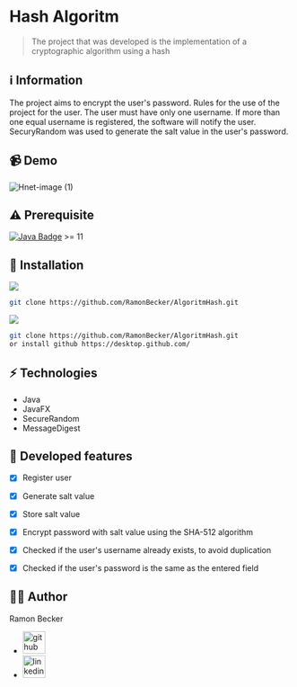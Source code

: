 # Hash Algoritm
> The project that was developed is the implementation of a cryptographic algorithm using a hash
> 
## :information_source: Information 
The project aims to encrypt the user's password. Rules for the use of the project for the user. The user must have only one username. If more than one equal username is registered, the software will notify the user. SecuryRandom was used to generate the salt value in the user's password.

## 📹 Demo

![Hnet-image (1)](https://user-images.githubusercontent.com/44611131/113917320-756fc280-97b7-11eb-8af6-ccdab373066d.gif)

## ⚠️ Prerequisite
[![Java Badge](https://img.shields.io/badge/Java-ED8B00?style=for-the-badge&logo=java&logoColor=white)](https://www.oracle.com/br/java/technologies/javase-downloads.html) >= 11 


## :rocket: Installation

![](https://img.shields.io/badge/Linux-FCC624?style=for-the-badge&logo=linux&logoColor=black)

```sh
git clone https://github.com/RamonBecker/AlgoritmHash.git
```

![](https://img.shields.io/badge/Windows-0078D6?style=for-the-badge&logo=windows&logoColor=white)


```sh
git clone https://github.com/RamonBecker/AlgoritmHash.git
or install github https://desktop.github.com/ 

```

## :zap: Technologies	

- Java
- JavaFX
- SecureRandom
- MessageDigest

## :memo: Developed features

- [x] Register user
- [x] Generate salt value
- [x] Store salt value
- [x] Encrypt password with salt value using the SHA-512 algorithm
- [x] Checked if the user's username already exists, to avoid duplication
- [x] Checked if the user's password is the same as the entered field



## :technologist:	 Author

Ramon Becker


- [<img src='https://cdn.jsdelivr.net/npm/simple-icons@3.0.1/icons/github.svg' alt='github' height='40'>](https://github.com/RamonBecker)  
- [<img src='https://cdn.jsdelivr.net/npm/simple-icons@3.0.1/icons/linkedin.svg' alt='linkedin' height='40'>](https://www.linkedin.com/in/https://www.linkedin.com/in/ramon-becker-da-silva-96b81b141//)


